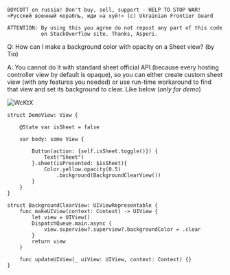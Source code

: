 ```
BOYCOTT on russia! Don't buy, sell, support - HELP TO STOP WAR!
«Русский военный корабль, иди на хуй!» (c) Ukrainian Frontier Guard

ATTENTION: By using this you agree do not repost any part of this code
           on StackOverflow site. Thanks, Asperi.
```

Q: How can I make a background color with opacity on a Sheet view? (by Tio)

A: You cannot do it with standard sheet official API (because every hosting controller view by default is 
opaque), so you can either create custom sheet view (with any features you needed) or use run-time 
workaround to find that view and set its background to clear. Like below (*only for demo*)

![WcKtX](https://user-images.githubusercontent.com/62171579/163782182-9fe19891-2012-4661-bdb4-9be741a2f090.png)


```
struct DemoView: View {

    @State var isSheet = false

    var body: some View {

        Button(action: {self.isSheet.toggle()}) {
            Text("Sheet")
        }.sheet(isPresented: $isSheet){
            Color.yellow.opacity(0.5)
                .background(BackgroundClearView())
        }
    }
}

struct BackgroundClearView: UIViewRepresentable {
    func makeUIView(context: Context) -> UIView {
        let view = UIView()
        DispatchQueue.main.async {
            view.superview?.superview?.backgroundColor = .clear
        }
        return view
    }

    func updateUIView(_ uiView: UIView, context: Context) {}
}
```
